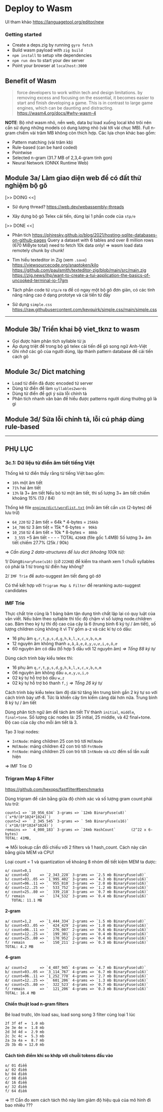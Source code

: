 # Deploy to Wasm

UI tham khảo https://languagetool.org/editor/new

### Getting started

- Create a deps.zig by running `gyro fetch`
- Build wasm payload with `zig build`
- `npm install` to setup vite dependencies
- `npm run dev` to start your dev server
- Point your browser at `localhost:3000`


## Benefit of Wasm

> force developers to work within tech and design limitations. by removing excess and focusing 
> on the essential, it becomes easier to start and finish developing a game. This is in 
> contrast to large game engines, which can be daunting and distracting.
https://wasm4.org/docs/#why-wasm-4

__NOTE__: Bộ nhớ wasm nhỏ, nền web, data bự load xuống local khó trôi nên cần sử dụng những models có dung lượng nhỏ (vài tới vài chục MB). Full n-gram chiếm vài trăm MB không còn thích hợp. Các lựa chọn khác bao gồm:

* Pattern matching (vài trăm kb)
* Rule-based (can be hard coded)
* Pointwise
* Selected n-gram (31.7 MB of 2,3,4-gram tinh gọn)
* Neural Network (ONNX Runtime Web)

## Module 3a/ Làm giao diện web để có đất thử nghiệm bộ gõ

[>> DOING <<]

* Sử dụng thread? https://web.dev/webassembly-threads

* Xây dựng bộ gõ Telex cải tiến, dùng lại 1 phần code của `stp/e`

[>> DONE <<]

* Phân tích https://phiresky.github.io/blog/2021/hosting-sqlite-databases-on-github-pages
  Query a dataset with 6 tables and over 8 million rows (670 MiByte total) need to fetch 10k data only! => wasm load data remotely chunk by chunk!

* Tìm hiểu texteditor in Zig (xem `.save`)
  https://viewsourcecode.org/snaptoken/kilo
  https://github.com/paulsmith/texteditor-zig/blob/main/src/main.zig
  https://zig.news/lhp/want-to-create-a-tui-application-the-basics-of-uncooked-terminal-io-17gm

* Tách phần code từ `stp/e` ra để có ngay một bộ gõ đơn giản, có các tính năng nâng cao ở dạng prototye và cải tiến từ đấy

* Sử dụng `simple.css` https://raw.githubusercontent.com/kevquirk/simple.css/main/simple.css


- - - - - - - - - - - - - - -
 

## Module 3b/ Triển khai bộ viet_tknz to wasm
* Gọi được hàm phân tích syllable từ js
* Áp dụng triệt để trong bộ gõ telex cải tiến để gõ song ngữ Anh-Việt
* Ghi nhớ các gõ của người dùng, lập thành pattern database để cải tiến cách gõ


## Module 3c/ Dict matching
* Load từ điển đã được encoded từ server
* Dùng từ điển để làm `syllables2words`
* Dùng từ điển để gợi ý sửa lỗi chính tả
* Phân tích nhanh văn bản để hiểu được patterns người dùng thường gõ là gì

## Module 3d/ Sửa lỗi chính tả, lỗi cú pháp dùng rule-based


- - - - - - - - - - - - - - -


## PHỤ LỤC

### 3c.1: Dữ liệu từ điển âm tiết tiếng Việt

Thống kê từ điển thấy rằng từ tiếng Việt bao gồm: 

* `16%` một âm tiết
* `71%` hai âm tiết
* `13%` là 3+ âm tiết
Nếu bỏ từ một âm tiết, thì số lượng 3+ âm tiết chiếm khoảng 15% (13 / 84)

Thống kê file [`engine/dict/wordlist.txt`](https://github.com/binhvq/vietdict106k)
(mỗi âm tiết cần `u16` (2-bytes) để lưu trữ)

* `64_220` từ 2 âm tiết = 64k * 4-bytes = `256kb`
* `14_786` từ 3 âm tiết = 15k * 6-bytes = ` 90kb`
* `10_258` từ 4 âm tiết = 10k * 8-bytes = ` 80kb`
* ` 3_555`   +5 âm tiết					  - - - -
						    		TOTAL `426KB` (file gốc 1.4MB)
Số lượng 3+ âm tiết chiếm 27.7% (25k / 90k)

=> _Cần dùng 2 data-structures để lưu dict (khoảng 100k từ):_

1/ Dùng`BinaryFuse(u16)` (cỡ `222KB`) để kiểm tra nhanh xem 1 chuỗi syllables có phải là 1 từ trong từ điển hay không?

2/ `IMF Trie` để auto-suggest âm tiết đang gõ dở

Có thể kết hợp với `Trigram Map & Filter` để reranking auto-suggest candidates

### IMF Trie

Thực chất trie cũng là 1 bảng băm tận dụng tính chất lặp lại có quy luật của văn viết. Nếu băm theo syllable thì tốc độ chậm vì số lượng node.children cao. Băm theo ký tự thì độ cao của cây là 6 (trung bình 6 ký tự / âm tiết), số lượng children cũng không ít vì TV gồm a-z và các kí tự có dấu:
 
 * 16 phụ âm `q,r,t,p,s,d,g,h,k,l,x,c,v,b,n,m`
 * 12 nguyên âm không thanh `a,â,ă,e,ê,y,u,ư,i,o,ô,ơ`
 * 60 nguyên âm có dấu (tổ hợp 5 dấu với 12 nguyên âm)
_=> Tổng 88 ký tự_


Dùng cách trình bày kiểu telex thì:

* 16 phụ âm `q,r,t,p,s,d,g,h,k,l,x,c,v,b,n,m`
* 06 nguyên âm không dấu `a,e,y,u,i,o`
* 02 ký tự hỗ trợ bỏ dấu `w,z`
* 02 ký tự hỗ trợ bỏ thanh `f,j`
_=> Tổng 26 ký tự_

Cách trình bày kiểu telex làm độ dài từ tăng lên trung bình gần 2 ký tự so với cách trình bày utf-8. Tức là khiến cây tìm kiếm càng dài hơn nữa. Trung bình 8 ký tự / âm tiết

Dùng phân tích ngữ âm để tách âm tiết TV thành `initial`, `middle`, `final+tone`. Số lượng các nodes là: 25 initial, 25 middle, và 42 final+tone. Độ cao của cây cho mỗi âm tiết là 3.

Tạo 3 loại nodes:

* `IntNode`: mảng children 25 con trỏ tới `MdlNode`
* `MdlNode`: mảng children 42 con trỏ tới `FntNode`
* `FntNode`: mảng children 25 con trỏ tới `IntNode` và `u32` đếm số lần xuất hiện

=> IMF Trie :D


### Trigram Map & Filter

https://github.com/hexops/fastfilter#benchmarks

Dùng trigram để cân bằng giữa độ chính xác và số lượng gram count phải lưu trữ:
```
count=1 => `10_956_634` 3-grams => `12mb BinaryFuse(u8)`  (`x*9/(8*1024*1024)`)
count=2 => ` 2_345_545` 3-grams => ` 5mb BinaryFuse(u16)` (`x*18/(8*1024*1024)`)
remains => ` 4_000_183` 3-grams => `24mb HashCount`       (2^22 x 6-bytes)
TOTAL: 41MB,
```
=> Mỗi lookup cần đối chiếu với 2 filters và 1 hash_count. Cách này cân bằng giữa MEM và CPU!


Loại count = 1 và quantization về khoảng 8 nhóm để tiết kiệm MEM ta được:
```
o/ count=0,1
a/ count=02     => `2_343_228` 3-grams => `2.5 mb BinaryFuse(u8)`
b/ count=03..05 => `1_995_402` 3-grams => `4.3 mb BinaryFuse(u16)`
c/ count=06..11 => `  955_810` 3-grams => `2.0 mb BinaryFuse(u16)`
d/ count=12..25 => `  533_752` 3-grams => `1.2 mb BinaryFuse(u16)`
e/ count=25..80 => `  339_218` 3-grams => `0.7 mb BinaryFuse(u16)`
f/ remain       => `  174_532` 3-grams => `0.4 mb BinaryFuse(u16)`
   TOTAL: 11.1 MB
```
#### 2-gram
```
a/ count=1,2    => `1_444_334` 2-grams => `1.5 mb BinaryFuse(u8)`
b/ count=03..05 => `  424_429` 2-grams => `1.0 mb BinaryFuse(u16)`
c/ count=06..11 => `  276_007` 2-grams => `0.6 mb BinaryFuse(u16)`
d/ count=12..25 => `  199_301` 2-grams => `0.4 mb BinaryFuse(u16)`
e/ count=25..80 => `  170_952` 2-grams => `0.4 mb BinaryFuse(u16)`
f/ remain       => `  150_211` 2-grams => `0.3 mb BinaryFuse(u16)`
TOTAL: 4.2 MB
```

#### 4-gram
```
a/ count=2      => `4_407_945` 4-grams => `4.7 mb BinaryFuse(u8)`
b/ count=03..05 => `3_114_767` 4-grams => `6.7 mb BinaryFuse(u16)`
c/ count=06..11 => `1_252_778` 4-grams => `2.7 mb BinaryFuse(u16)`
d/ count=12..25 => `  601_206` 4-grams => `1.3 mb BinaryFuse(u16)`
e/ count=25..80 => `  322_523` 4-grams => `0.7 mb BinaryFuse(u16)`
f/ remain       => `  121_206` 4-grams => `0.3 mb BinaryFuse(u16)`
TOTAL: 16.4 MB
```

#### Chiến thuật load n-gram filters

Bé load trước, lớn load sau, load song song 3 filter cùng loại 1 lúc
```
2f 3f 4f =  1.0 mb
2e 3e 4e =  1.8 mb
2d 3d 4d =  2.9 mb
2c 3c 4c =  5.3 mb
2a 3a 4a =  8.7 mb
2b 3b 4b = 12.0 mb
```

#### Cách tính điểm khi so khớp với chuỗi tokens đầu vào
```
o/ 01 điểm
a/ 02 điểm
b/ 04 điểm
c/ 08 điểm
d/ 16 điểm
e/ 32 điểm
f/ 64 điểm
```
=> !!! Cần đo xem cách tách thô này làm giảm độ hiệu quả của mô hình đi bao nhiêu ???
